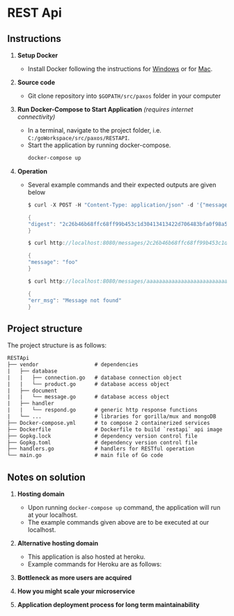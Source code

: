 # REST Api

## Instructions

1. **Setup Docker**
    + Install Docker following the instructions for [Windows](https://docs.docker.com/docker-for-windows/) or for [Mac](https://docs.docker.com/docker-for-mac/).

2. **Source code**
    + Git clone repository into `$GOPATH/src/paxos` folder in your computer

3. **Run Docker-Compose to Start Application** *(requires internet connectivity)*
    + In a terminal, navigate to the project folder, i.e. `C:/goWorkspace/src/paxos/RESTAPI`. 
    + Start the application by running docker-compose.
        ```bash
        docker-compose up
        ```

4. **Operation**
    + Several example commands and their expected outputs are given below
        ```go
        $ curl -X POST -H "Content-Type: application/json" -d '{"message": "foo"}' http://localhost:8080/messages

        {
        "digest": "2c26b46b68ffc68ff99b453c1d30413413422d706483bfa0f98a5e886266e7ae"
        }
        ```
        ```go
        $ curl http://localhost:8080/messages/2c26b46b68ffc68ff99b453c1d30413413422d706483bfa0f98a5e886266e7ae

        {
        "message": "foo"
        }
        ```
        ```go
        $ curl http://localhost:8080/messages/aaaaaaaaaaaaaaaaaaaaaaaaaaaaaaaaaaaaaaaaaaaaaaaaaaaaaaaaaaaaaaaa

        {
        "err_msg": "Message not found"
        }
        ```

## Project structure

The project structure is as follows:

```txt
RESTApi
├── vendor                  # dependencies
|   ├── database
|   |   ├── connection.go   # database connection object
|   |   └── product.go      # database access object
|   ├── document
|   |   └── message.go      # database access object
|   ├── handler
|   |   └── respond.go      # generic http response functions
|   └── ...                 # libraries for gorilla/mux and mongoDB
├── Docker-compose.yml      # to compose 2 containerized services
├── Dockerfile              # Dockerfile to build `restapi` api image
├── Gopkg.lock              # dependency version control file
├── Gopkg.toml              # dependency version control file
├── handlers.go             # handlers for RESTful operation
└── main.go                 # main file of Go code
```

## Notes on solution

1. **Hosting domain**
   + Upon running `docker-compose up` command, the application will run at your localhost.
   + The example commands given above are to be executed at our localhost.

2. **Alternative hosting domain**
   + This application is also hosted at heroku.
   + Example commands for Heroku are as follows:

3. **Bottleneck as more users are acquired**

4. **How you might scale your microservice**

5. **Application deployment process for long term maintainability**
